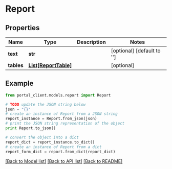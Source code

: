 # Report


## Properties
Name | Type | Description | Notes
------------ | ------------- | ------------- | -------------
**text** | **str** |  | [optional] [default to '']
**tables** | [**List[ReportTable]**](ReportTable.md) |  | [optional] 

## Example

```python
from portal_client.models.report import Report

# TODO update the JSON string below
json = "{}"
# create an instance of Report from a JSON string
report_instance = Report.from_json(json)
# print the JSON string representation of the object
print Report.to_json()

# convert the object into a dict
report_dict = report_instance.to_dict()
# create an instance of Report from a dict
report_form_dict = report.from_dict(report_dict)
```
[[Back to Model list]](../README.md#documentation-for-models) [[Back to API list]](../README.md#documentation-for-api-endpoints) [[Back to README]](../README.md)


